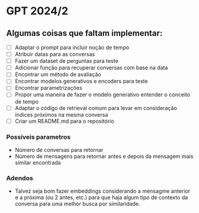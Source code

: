# GPT 2024/2

## Algumas coisas que faltam implementar:
 - [ ] Adaptar o prompt para incluir noção de tempo
 - [ ] Atribuir datas para as conversas
 - [ ] Fazer um dataset de perguntas para teste
 - [ ] Adicionar função para recuperar conversas com base na data
 - [ ] Encontrar um método de avaliação
 - [ ] Encontrar modelos generativos e encoders para teste
 - [ ] Encontrar parametrizações
 - [ ] Propor uma maneira de fazer o modelo generativo entender o conceito de tempo
 - [ ] Adaptar o código de retrieval comum para levar em consideração índices próximos na mesma conversa
 - [ ] Criar um README.md para o repositório

### Possíveis parametros
 - Número de conversas para retornar
 - Número de mensagens para retornar antes e depois da mensagem mais similar encontrada

### Adendos
 - Talvez seja bom fazer embeddings considerando a mensagme anterior e a próxima (ou 2 antes, etc.) para que haja algum tipo de contexto da conversa para uma melhor busca por similaridade.
